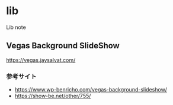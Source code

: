 # lib
Lib note

## Vegas Background SlideShow

https://vegas.jaysalvat.com/

### 参考サイト
- https://www.wp-benricho.com/vegas-background-slideshow/
- https://show-be.net/other/755/
